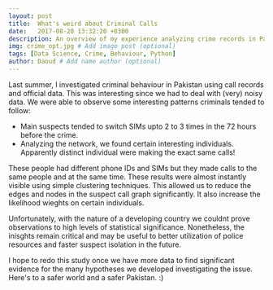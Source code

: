 ```yaml
---
layout: post
title:  What's weird about Criminal Calls
date:   2017-08-20 13:32:20 +0300
description: An overview of my experience analyzing crime records in Pakistan
img: crime_opt.jpg # Add image post (optional)
tags: [Data Science, Crime, Behaviour, Python]
author: Daoud # Add name author (optional)
---
```

Last summer, I investigated criminal behaviour in Pakistan using call records and official data. This was interesting since we had to deal with (very) noisy data. We were able to observe some interesting patterns criminals tended to follow:

- Main suspects tended to switch SIMs upto 2 to 3 times in the 72 hours before the crime.
- Analyzing the network, we found certain interesting individuals. Apparently distinct individual were making the exact same calls!

 These people had different phone IDs and SIMs but they made calls to the same people and at the same time. These results were almost instantly visible using simple clustering techniques. This allowed us to reduce the edges and nodes in the suspect call graph significantly. It also increase the likelihood wieghts on certain individuals.

Unfortunately, with the nature of a developing country we couldnt prove observations to high levels of statistical significance. Nonetheless, the inisghts remain critical and may be useful to better utilization of police resources and faster suspect isolation in the future.

I hope to redo this study once we have more data to find significant evidence for the many hypotheses we developed investigating the issue. Here's to a safer world and a safer Pakistan. :)